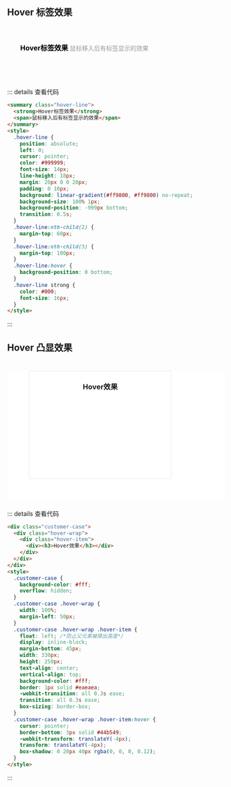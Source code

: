 <style>
  .code-wrap {
    width: 100%;
    margin: 20px 0;
    position: relative;
  }
  .css-live-wrap {
    position: relative;
    width: 100%;
    height: 100%;
    float: left;
    padding: 20px 0;
  }
</style>

## Hover 标签效果

<section class="code-wrap" style="height: 100px;">
  <div class="css-live-wrap">
    <summary class="hover-line">
      <strong>Hover标签效果</strong>
      <span>鼠标移入后有标签显示的效果</span>
    </summary>
  </div>
  <style>
  .hover-line {
    position: absolute;
    left: 0;
    cursor: pointer;
    color: #999999;
    font-size: 14px;
    line-height: 18px;
    margin: 20px 0 0 20px;
    padding: 0 10px;
    background: linear-gradient(#ff9800, #ff9800) no-repeat;
    background-size: 100% 1px;
    background-position: -999px bottom;
    transition: 0.5s;
  }
  .hover-line:nth-child(2) {
    margin-top: 60px;
  }
  .hover-line:nth-child(3) {
    margin-top: 100px;
  }
  .hover-line:hover {
    background-position: 0 bottom;
  }
  .hover-line strong {
    color: #000;
    font-size: 16px;
  }
</style>
</section>

::: details 查看代码

```html
<summary class="hover-line">
  <strong>Hover标签效果</strong>
  <span>鼠标移入后有标签显示的效果</span>
</summary>
<style>
  .hover-line {
    position: absolute;
    left: 0;
    cursor: pointer;
    color: #999999;
    font-size: 14px;
    line-height: 18px;
    margin: 20px 0 0 20px;
    padding: 0 10px;
    background: linear-gradient(#ff9800, #ff9800) no-repeat;
    background-size: 100% 1px;
    background-position: -999px bottom;
    transition: 0.5s;
  }
  .hover-line:nth-child(2) {
    margin-top: 60px;
  }
  .hover-line:nth-child(3) {
    margin-top: 100px;
  }
  .hover-line:hover {
    background-position: 0 bottom;
  }
  .hover-line strong {
    color: #000;
    font-size: 16px;
  }
</style>
```

:::

## Hover 凸显效果

<section class="code-wrap" style="height: 300px;">
  <div class="css-live-wrap">
    <div class="customer-case">
      <div class="hover-wrap">
        <div class="hover-item">
          <div><h3>Hover效果</h3></div>
        </div>
      </div>
    </div>
  </div>
  <style>
    .customer-case {
      background-color: #fff;
      overflow: hidden;
    }
    .customer-case .hover-wrap {
      width: 100%;
      margin-left: 50px;
    }
    .customer-case .hover-wrap .hover-item {
      float: left;
      display: inline-block;
      margin-bottom: 45px;
      width: 330px;
      height: 250px;
      text-align: center;
      vertical-align: top;
      background-color: #fff;
      border: 1px solid #eaeaea;
      -webkit-transition: all 0.3s ease;
      transition: all 0.3s ease;
      box-sizing: border-box;
    }
    .customer-case .hover-wrap .hover-item:hover {
      cursor: pointer;
      border-bottom: 3px solid #44b549;
      -webkit-transform: translateY(-4px);
      transform: translateY(-4px);
      box-shadow: 0 20px 40px rgba(0, 0, 0, 0.12);
    }
  </style>
</section>

::: details 查看代码

```html
<div class="customer-case">
  <div class="hover-wrap">
    <div class="hover-item">
      <div><h3>Hover效果</h3></div>
    </div>
  </div>
</div>
<style>
  .customer-case {
    background-color: #fff;
    overflow: hidden;
  }
  .customer-case .hover-wrap {
    width: 100%;
    margin-left: 50px;
  }
  .customer-case .hover-wrap .hover-item {
    float: left; /*防止父元素被撑出高度*/
    display: inline-block;
    margin-bottom: 45px;
    width: 330px;
    height: 250px;
    text-align: center;
    vertical-align: top;
    background-color: #fff;
    border: 1px solid #eaeaea;
    -webkit-transition: all 0.3s ease;
    transition: all 0.3s ease;
    box-sizing: border-box;
  }
  .customer-case .hover-wrap .hover-item:hover {
    cursor: pointer;
    border-bottom: 3px solid #44b549;
    -webkit-transform: translateY(-4px);
    transform: translateY(-4px);
    box-shadow: 0 20px 40px rgba(0, 0, 0, 0.12);
  }
</style>
```

:::
